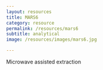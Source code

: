 ```yaml
---
layout: resources
title: MARS6 
category: resource
permalink: /resources/mars6
subtitle: analytical
image: /resources/images/mars6.jpg

---
```


Microwave assisted extraction
